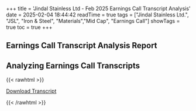 +++
title = 'Jindal Stainless Ltd - Feb 2025 Earnings Call Transcript Analysis'
date = 2025-02-04 18:44:42
readTime = true
tags = ["Jindal Stainless Ltd.", "JSL", "Iron & Steel", "Materials","Mid Cap", "Earnings Call"]
showTags = true
toc = true
+++



## Earnings Call Transcript Analysis Report
## Analyzing Earnings Call Transcripts



{{< rawhtml >}}

<div class="button-container">    
    <a href="https://www.bseindia.com/stockinfo/AnnPdfOpen.aspx?Pname=f251e99b-2c89-4a01-a508-4132d1283f70.pdf" target="_blank" class="report-button">
      <i class="fas fa-file-pdf"></i> Download Transcript
    </a>
</div>
    
{{< /rawhtml >}}
